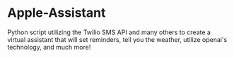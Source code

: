 # Apple-Assistant

Python script utilizing the Twilio SMS API and many others to create a virtual assistant that will set reminders, tell you the weather, utilize openai's technology, and much more!
